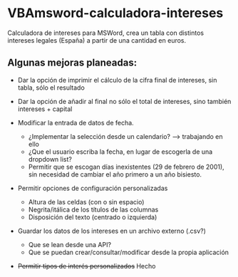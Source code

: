 # VBAmsword-calculadora-intereses
Calculadora de intereses para MSWord, crea un tabla con distintos intereses legales (España) a partir de una cantidad en euros.

## Algunas mejoras planeadas:
- Dar la opción de imprimir el cálculo de la cifra final de intereses, sin tabla, sólo el resultado
  
- Dar la opción de añadir al final no sólo el total de intereses, sino también intereses + capital

- Modificar la entrada de datos de fecha.
  - ¿Implementar la selección desde un calendario? --> trabajando en ello
  - ¿Que el usuario escriba la fecha, en lugar de escogerla de una dropdown list?
  - Permitir que se escogan días inexistentes (29 de febrero de 2001), sin necesidad de cambiar el año primero a un año bisiesto.

- Permitir opciones de configuración personalizadas
  - Altura de las celdas (con o sin espacio)
  - Negrita/itálica de los títulos de las columnas
  - Disposición del texto (centrado o izquierda)
 
- Guardar los datos de los intereses en un archivo externo (.csv?)
  - Que se lean desde una API?
  - Que se puedan crear/consultar/modificar desde la propia aplicación

- ~~Permitir tipos de interés personalizados~~ Hecho
